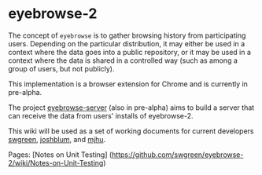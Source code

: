 eyebrowse-2
===========

The concept of `eyebrowse` is to gather browsing history from participating users. Depending on the particular distribution, it may either be used in a context where the data goes into a public repository, or it may be used in a context where the data is shared in a controlled way (such as among a group of users, but not publicly). 

This implementation is a browser extension for Chrome and is currently in pre-alpha.

The project [eyebrowse-server](https://github.com/joshblum/eyebrowse-server) (also in pre-alpha) aims to build a server that can receive the data from users' installs of eyebrowse-2.

This wiki will be used as a set of working documents for current developers [swgreen](https://github.com/swgreen), [joshblum](https://github.com/joshblum), and [mjhu](https://github.com/mjhu).

Pages:
[Notes on Unit Testing]
(https://github.com/swgreen/eyebrowse-2/wiki/Notes-on-Unit-Testing)
